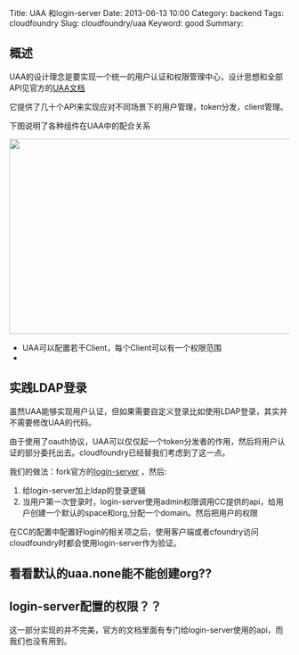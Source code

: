 Title: UAA 和login-server
Date: 2013-06-13 10:00
Category: backend
Tags: cloudfoundry
Slug: cloudfoundry/uaa
Keyword: good
Summary: 

## 概述
UAA的设计理念是要实现一个统一的用户认证和权限管理中心，设计思想和全部API见官方的[UAA文档](https://github.com/cloudfoundry/uaa/tree/master/docs)

它提供了几十个API来实现应对不同场景下的用户管理，token分发，client管理。

下图说明了各种组件在UAA中的配合关系

<img src="http://blog.cloudfoundry.com/wp-content/uploads/2013/02/uaa-environ.png"  alt="" width="600" height="350"/>

* UAA可以配置若干Client，每个Client可以有一个权限范围
* 

## 实践LDAP登录

虽然UAA能够实现用户认证，但如果需要自定义登录比如使用LDAP登录，其实并不需要修改UAA的代码。

由于使用了oauth协议，UAA可以仅仅起一个token分发者的作用，然后将用户认证的部分委托出去。cloudfoundry已经替我们考虑到了这一点。

我们的做法：fork官方的[login-server](https://github.com/cloudfoundry/login-server/) ，然后:

1. 给login-server加上ldap的登录逻辑
2. 当用户第一次登录时，login-server使用admin权限调用CC提供的api，给用户创建一个默认的space和org,分配一个domain。然后把用户的权限

在CC的配置中配置好login的相关项之后，使用客户端或者cfoundry访问cloudfoundry时都会使用login-server作为验证。


## 看看默认的uaa.none能不能创建org??
## login-server配置的权限？？


这一部分实现的并不完美，官方的文档里面有专门给login-server使用的api，而我们也没有用到。


